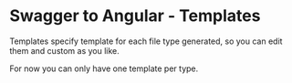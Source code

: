 # Swagger to Angular - Templates

Templates specify template for each file type generated, so you can edit them and custom as you like.

For now you can only have one template per type.
